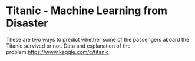 # Titanic - Machine Learning from Disaster
These are two ways to predict whether some of the passengers aboard the Titanic survived or not.
Data and explanation of the problem:https://www.kaggle.com/c/titanic
